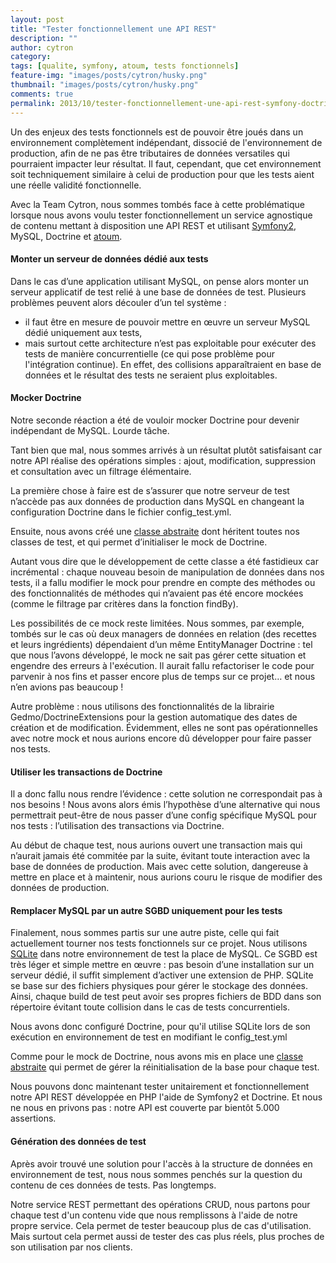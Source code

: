```yaml
---
layout: post
title: "Tester fonctionnellement une API REST"
description: ""
author: cytron
category:
tags: [qualite, symfony, atoum, tests fonctionnels]
feature-img: "images/posts/cytron/husky.png"
thumbnail: "images/posts/cytron/husky.png"
comments: true
permalink: 2013/10/tester-fonctionnellement-une-api-rest-symfony-doctrine-atoum.html
---
```


Un des enjeux des tests fonctionnels est de pouvoir être joués dans un environnement complètement indépendant, dissocié de l'environnement de production, afin de ne pas être tributaires de données versatiles qui pourraient impacter leur résultat. Il faut, cependant, que cet environnement soit techniquement similaire à celui de production pour que les tests aient une réelle validité fonctionnelle.

Avec la Team Cytron, nous sommes tombés face à cette problématique lorsque nous avons voulu tester fonctionnellement un service agnostique de contenu mettant à disposition une API REST et utilisant [Symfony2](https://symfony.com/), MySQL, Doctrine et [atoum](https://www.atoum.org).


#### Monter un serveur de données dédié aux tests

Dans le cas d’une application utilisant MySQL, on pense alors monter un serveur applicatif de test relié à une base de données de test. Plusieurs problèmes peuvent alors découler d’un tel système :

- il faut être en mesure de pouvoir mettre en œuvre un serveur MySQL dédié uniquement aux tests,
- mais surtout cette architecture n’est pas exploitable pour exécuter des tests de manière concurrentielle (ce qui pose problème pour l'intégration continue). En effet, des collisions apparaîtraient en base de données et le résultat des tests ne seraient plus exploitables.



#### Mocker Doctrine

Notre seconde réaction a été de vouloir mocker Doctrine pour devenir indépendant de MySQL. Lourde tâche.

Tant bien que mal, nous sommes arrivés à un résultat plutôt satisfaisant car notre API réalise des opérations simples : ajout, modification, suppression et consultation avec un filtrage élémentaire.

La première chose à faire est de s’assurer que notre serveur de test n’accède pas aux données de production dans MySQL en changeant la configuration Doctrine dans le fichier config_test.yml.



<script src="https://gist.github.com/KuiKui/6976725.js"></script>

Ensuite, nous avons créé une [classe abstraite](https://gist.github.com/fdubost/6761079#file-gistfile1-php) dont héritent toutes nos classes de test, et qui permet d’initialiser le mock de Doctrine.

Autant vous dire que le développement de cette classe a été fastidieux car incrémental : chaque nouveau besoin de manipulation de données dans nos tests, il a fallu modifier le mock pour prendre en compte des méthodes ou des fonctionnalités de méthodes qui n’avaient pas été encore mockées (comme le filtrage par critères dans la fonction findBy).

Les possibilités de ce mock reste limitées. Nous sommes, par exemple, tombés sur le cas où deux managers de données en relation (des recettes et leurs ingrédients) dépendaient d’un même EntityManager Doctrine : tel que nous l’avons développé, le mock ne sait pas gérer cette situation et engendre des erreurs à l'exécution. Il aurait fallu refactoriser le code pour parvenir à nos fins et passer encore plus de temps sur ce projet… et nous n’en avions pas beaucoup !

Autre problème : nous utilisons des fonctionnalités de la librairie Gedmo/DoctrineExtensions pour la gestion automatique des dates de création et de modification. Évidemment, elles ne sont pas opérationnelles avec notre mock et nous aurions encore dû développer pour faire passer nos tests.



#### Utiliser les transactions de Doctrine

Il a donc fallu nous rendre l’évidence : cette solution ne correspondait pas à nos besoins ! Nous avons alors émis l’hypothèse d’une alternative qui nous permettrait peut-être de nous passer d’une config spécifique MySQL pour nos tests : l’utilisation des transactions via Doctrine.

Au début de chaque test, nous aurions ouvert une transaction mais qui n’aurait jamais été commitée par la suite, évitant toute interaction avec la base de données de production. Mais avec cette solution, dangereuse à mettre en place et à maintenir, nous aurions couru le risque de modifier des données de production.



#### Remplacer MySQL par un autre SGBD uniquement pour les tests

Finalement, nous sommes partis sur une autre piste, celle qui fait actuellement tourner nos tests fonctionnels sur ce projet. Nous utilisons [SQLite](https://www.sqlite.org/) dans notre environnement de test la place de MySQL. Ce SGBD est très léger et simple mettre en œuvre : pas besoin d’une installation sur un serveur dédié, il suffit simplement d’activer une extension de PHP. SQLite se base sur des fichiers physiques pour gérer le stockage des données. Ainsi, chaque build de test peut avoir ses propres fichiers de BDD dans son répertoire évitant toute collision dans le cas de tests concurrentiels.

Nous avons donc configuré Doctrine, pour qu'il utilise SQLite lors de son exécution en environnement de test en modifiant le config_test.yml



<script src="https://gist.github.com/KuiKui/6976835.js"></script>

Comme pour le mock de Doctrine, nous avons mis en place une [classe abstraite](https://gist.github.com/fdubost/6761662#file-gistfile1-php) qui permet de gérer la réinitialisation de la base pour chaque test.

Nous pouvons donc maintenant tester unitairement et fonctionnellement notre API REST développée en PHP l'aide de Symfony2 et Doctrine. Et nous ne nous en privons pas : notre API est couverte par bientôt 5.000 assertions.



#### Génération des données de test

Après avoir trouvé une solution pour l'accès à la structure de données en environnement de test, nous nous sommes penchés sur la question du contenu de ces données de tests. Pas longtemps.

Notre service REST permettant des opérations CRUD, nous partons pour chaque test d'un contenu vide que nous remplissons à l'aide de notre propre service. Cela permet de tester beaucoup plus de cas d'utilisation. Mais surtout cela permet aussi de tester des cas plus réels, plus proches de son utilisation par nos clients.